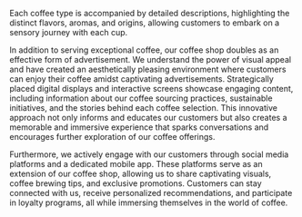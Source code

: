  Each coffee type is accompanied by detailed descriptions, highlighting the distinct flavors, aromas, and origins, allowing customers to embark on a sensory journey with each cup.

In addition to serving exceptional coffee, our coffee shop doubles as an effective form of advertisement. We understand the power of visual appeal and have created an aesthetically pleasing environment where customers can enjoy their coffee amidst captivating advertisements. Strategically placed digital displays and interactive screens showcase engaging content, including information about our coffee sourcing practices, sustainable initiatives, and the stories behind each coffee selection. This innovative approach not only informs and educates our customers but also creates a memorable and immersive experience that sparks conversations and encourages further exploration of our coffee offerings.

Furthermore, we actively engage with our customers through social media platforms and a dedicated mobile app. These platforms serve as an extension of our coffee shop, allowing us to share captivating visuals, coffee brewing tips, and exclusive promotions. Customers can stay connected with us, receive personalized recommendations, and participate in loyalty programs, all while immersing themselves in the world of coffee.
